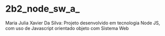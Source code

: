 # 2b2_node_sw_a_
Maria Julia Xavier Da Silva: Projeto desenvolvido em tecnologia Node JS, com uso de Javascript orientado objeto com Sistema Web

